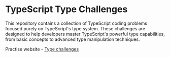 # TypeScript Type Challenges
This repository contains a collection of TypeScript coding problems focused purely on TypeScript's type system. These challenges are designed to help developers master TypeScript's powerful type capabilities, from basic concepts to advanced type manipulation techniques.

Practise website - [Type challenges](https://github.com/type-challenges/type-challenges)


